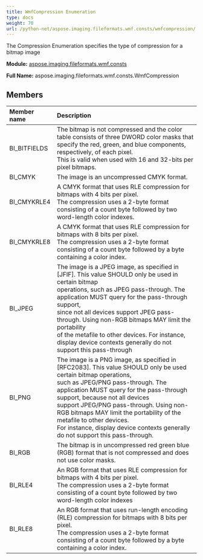 ```yaml
---
title: WmfCompression Enumeration
type: docs
weight: 70
url: /python-net/aspose.imaging.fileformats.wmf.consts/wmfcompression/
---
```


The Compression Enumeration specifies the type of compression for a bitmap image

**Module:** [aspose.imaging.fileformats.wmf.consts](/imaging/python-net/aspose.imaging.fileformats.wmf.consts/)

**Full Name:** aspose.imaging.fileformats.wmf.consts.WmfCompression

## **Members**
| **Member name** | **Description** |
| :- | :- |
| BI_BITFIELDS | The bitmap is not compressed and the color table consists of three DWORD color masks that<br/>                specify the red, green, and blue components, respectively, of each pixel.<br/>                This is valid when used with 16 and 32-bits per pixel bitmaps. |
| BI_CMYK | The image is an uncompressed CMYK format. |
| BI_CMYKRLE4 | A CMYK format that uses RLE compression for bitmaps with 4 bits per pixel.<br/>                The compression uses a 2-byte format consisting of a count byte followed by two word-length color indexes. |
| BI_CMYKRLE8 | A CMYK format that uses RLE compression for bitmaps with 8 bits per pixel.<br/>                The compression uses a 2-byte format consisting of a count byte followed by a byte containing a color index. |
| BI_JPEG | The image is a JPEG image, as specified in [JFIF]. This value SHOULD only be used in certain bitmap<br/>                operations, such as JPEG pass-through. The application MUST query for the pass-through support,<br/>                since not all devices support JPEG pass-through. Using non-RGB bitmaps MAY limit the portability<br/>                of the metafile to other devices. For instance, display device contexts generally do not support this pass-through |
| BI_PNG | The image is a PNG image, as specified in [RFC2083]. This value SHOULD only be used certain bitmap operations,<br/>                such as JPEG/PNG pass-through. The application MUST query for the pass-through support, because not all devices<br/>                support JPEG/PNG pass-through. Using non-RGB bitmaps MAY limit the portability of the metafile to other devices.<br/>                For instance, display device contexts generally do not support this pass-through. |
| BI_RGB | The bitmap is in uncompressed red green blue (RGB) format that is not compressed and does not use color masks. |
| BI_RLE4 | An RGB format that uses RLE compression for bitmaps with 4 bits per pixel.<br/>                The compression uses a 2-byte format consisting of a count byte followed by two word-length color indexes |
| BI_RLE8 | An RGB format that uses run-length encoding (RLE) compression for bitmaps with 8 bits per pixel.<br/>                The compression uses a 2-byte format consisting of a count byte followed by a byte containing a color index. |
